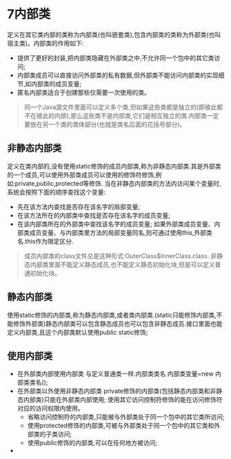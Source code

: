 ﻿# 7内部类
定义在其它类内部的类称为内部类(也叫嵌套类),包含内部类的类称为外部类(也叫宿主类)。内部类的作用如下:
* 提供了更好的封装,把内部类隐藏在外部类之中,不允许同一个包中的其它类访问;
* 内部类成员可以直接访问外部类的私有数据,但外部类不能访问内部类的实现细节,如内部类的成员变量;
* 匿名内部类适合于创建那些仅需要一次使用的类。
>同一个Java源文件里面可以定义多个类,但如果这些类都是独立的(即彼此都不在彼此的内部),那么这些类不是内部类,它们是相互独立的类.内部类一定要放在另一个类的类体部分(也就是类名后面的花括号部分)。

## 非静态内部类
定义在类内部的,没有使用static修饰的成员内部类,称为非静态内部类.其是外部类的一个成员,可以使用外部类成员可以使用的修饰符修饰,例如:private,public,protected等修饰. 当在非静态内部类的方法内访问某个变量时,系统会按照下面的顺序查找这个变量:
* 先在该方法内查找是否存在该名字的局部变量;
* 在该方法所在的内部类中查找是否存在该名字的成员变量;
* 在该内部类所在的外部类中查找该名字的成员变量;
如果外部类成员变量、内部类成员变量、与内部类里方法的局部变量同名,则可通过使用this,外部类名.this作为限定区分.
>成员内部类的class文件总是这种形式:OuterClass$InnerClass.class.
>非静态内部类里面不能定义静态成员,也不能定义静态初始化块,但是可以定义普通初始化块。

## 静态内部类
使用static修饰的内部类,称为静态内部类,或者类内部类.(static只能修饰内部类,不能修饰外部类)静态内部类可以包含静态成员也可以包含非静态成员.接口里面也能定义内部类,且这个内部类默认使用public static修饰;

## 使用内部类
* 在外部类内部使用内部类
    与定义普通类一样.内部类类名  内部类变量=new 内部类类名();
* 在外部类以外使用非静态内部类
    private修饰的内部类(包括静态内部类和非静态内部类)只能在外部类内部使用;
    使用其它访问控制符修饰的能在访问修饰符对应的访问权限内使用。
    * 省略访问控制符的内部类,只能被与外部类处于同一个包中的其它类所访问;
    * 使用protected修饰的内部类,可被与外部类处于同一个包中的其它类和外部类的子类访问;
    * 使用public修饰的内部类,可以在任何地方被访问;
* 

    







